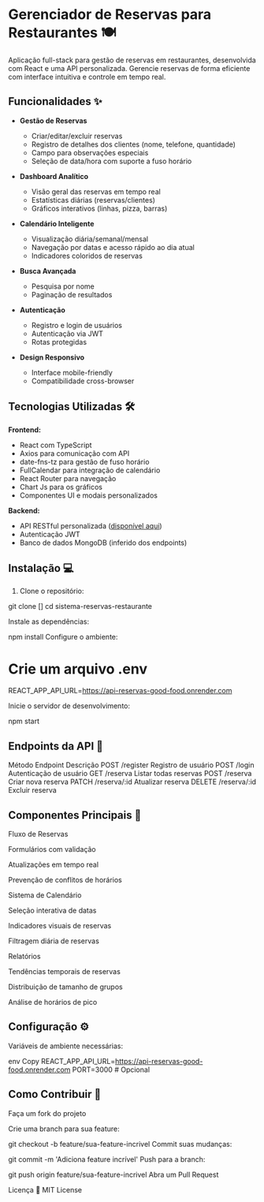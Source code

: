 # Gerenciador de Reservas para Restaurantes 🍽️

Aplicação full-stack para gestão de reservas em restaurantes, desenvolvida com React e uma API personalizada. Gerencie reservas de forma eficiente com interface intuitiva e controle em tempo real.

## Funcionalidades ✨

- **Gestão de Reservas**
  - Criar/editar/excluir reservas
  - Registro de detalhes dos clientes (nome, telefone, quantidade)
  - Campo para observações especiais
  - Seleção de data/hora com suporte a fuso horário

- **Dashboard Analítico**
  - Visão geral das reservas em tempo real
  - Estatísticas diárias (reservas/clientes)
  - Gráficos interativos (linhas, pizza, barras)

- **Calendário Inteligente**
  - Visualização diária/semanal/mensal
  - Navegação por datas e acesso rápido ao dia atual
  - Indicadores coloridos de reservas

- **Busca Avançada**
  - Pesquisa por nome
  - Paginação de resultados

- **Autenticação**
  - Registro e login de usuários
  - Autenticação via JWT
  - Rotas protegidas

- **Design Responsivo**
  - Interface mobile-friendly
  - Compatibilidade cross-browser

## Tecnologias Utilizadas 🛠️

**Frontend:**
- React com TypeScript
- Axios para comunicação com API
- date-fns-tz para gestão de fuso horário
- FullCalendar para integração de calendário
- React Router para navegação
- Chart Js para os gráficos
- Componentes UI e modais personalizados

**Backend:**
- API RESTful personalizada ([disponível aqui](https://api-reservas-good-food.onrender.com))
- Autenticação JWT
- Banco de dados MongoDB (inferido dos endpoints)

## Instalação 💻

1. Clone o repositório:

git clone []
cd sistema-reservas-restaurante

Instale as dependências:

npm install
Configure o ambiente:

# Crie um arquivo .env

REACT_APP_API_URL=https://api-reservas-good-food.onrender.com

Inicie o servidor de desenvolvimento:

npm start

## Endpoints da API 🔌
Método	Endpoint	Descrição
POST	/register	Registro de usuário
POST	/login	Autenticação de usuário
GET	/reserva	Listar todas reservas
POST	/reserva	Criar nova reserva
PATCH	/reserva/:id	Atualizar reserva
DELETE	/reserva/:id	Excluir reserva

## Componentes Principais 🧩

Fluxo de Reservas

Formulários com validação

Atualizações em tempo real

Prevenção de conflitos de horários

Sistema de Calendário

Seleção interativa de datas

Indicadores visuais de reservas

Filtragem diária de reservas

Relatórios

Tendências temporais de reservas

Distribuição de tamanho de grupos

Análise de horários de pico

## Configuração ⚙️
Variáveis de ambiente necessárias:

env
Copy
REACT_APP_API_URL=https://api-reservas-good-food.onrender.com
PORT=3000 # Opcional

## Como Contribuir 🤝
Faça um fork do projeto

Crie uma branch para sua feature:

git checkout -b feature/sua-feature-incrivel
Commit suas mudanças:

git commit -m 'Adiciona feature incrível'
Push para a branch:

git push origin feature/sua-feature-incrivel
Abra um Pull Request

Licença 📄
MIT License 